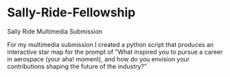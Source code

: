 # Sally-Ride-Fellowship
Sally Ride Multimedia Submission

For my multimedia submission I created a python script that produces an interactive star map for the prompt of "What inspired you to pursue a career in aerospace (your aha! moment), and how do you envision your contributions shaping the future of the industry?"
